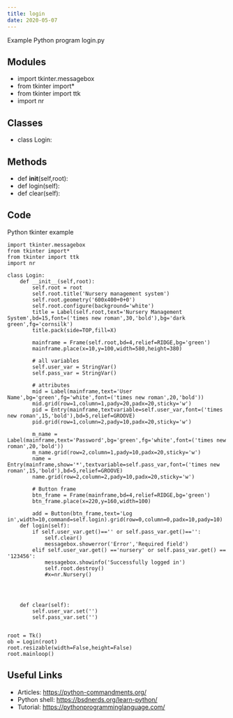 ```yaml
---
title: login
date: 2020-05-07
---
```

Example Python program login.py

## Modules

* import tkinter.messagebox
* from tkinter import*
* from tkinter import ttk
* import nr

## Classes

* class Login:

## Methods

* def __init__(self,root):
* def login(self):
* def clear(self):

## Code

Python tkinter example

    import tkinter.messagebox
    from tkinter import*
    from tkinter import ttk
    import nr
    
    class Login:
        def __init__(self,root):
            self.root = root
            self.root.title('Nursery management system')
            self.root.geometry('600x400+0+0')
            self.root.configure(background='white')
            title = Label(self.root,text='Nursery Management System',bd=15,font=('times new roman',30,'bold'),bg='dark green',fg='cornsilk')
            title.pack(side=TOP,fill=X)
    
            mainframe = Frame(self.root,bd=4,relief=RIDGE,bg='green')
            mainframe.place(x=10,y=100,width=580,height=380)
    
            # all variables
            self.user_var = StringVar()
            self.pass_var = StringVar()
    
            # attributes
            mid = Label(mainframe,text='User Name',bg='green',fg='white',font=('times new roman',20,'bold'))
            mid.grid(row=1,column=1,pady=20,padx=20,sticky='w')
            pid = Entry(mainframe,textvariable=self.user_var,font=('times new roman',15,'bold'),bd=5,relief=GROOVE)
            pid.grid(row=1,column=2,pady=10,padx=20,sticky='w')
    
            m_name = Label(mainframe,text='Password',bg='green',fg='white',font=('times new roman',20,'bold'))
            m_name.grid(row=2,column=1,pady=10,padx=20,sticky='w')
            name = Entry(mainframe,show='*',textvariable=self.pass_var,font=('times new roman',15,'bold'),bd=5,relief=GROOVE)
            name.grid(row=2,column=2,pady=10,padx=20,sticky='w')
    
            # Button frame
            btn_frame = Frame(mainframe,bd=4,relief=RIDGE,bg='green')
            btn_frame.place(x=220,y=160,width=100)
           
            add = Button(btn_frame,text='Log in',width=10,command=self.login).grid(row=0,column=0,padx=10,pady=10) 
        def login(self):
            if self.user_var.get()=='' or self.pass_var.get()=='':
                self.clear()
                messagebox.showerror('Error','Required field')
            elif self.user_var.get() =='nursery' or self.pass_var.get() == '123456':
                messagebox.showinfo('Successfully logged in')
                self.root.destroy()
                #x=nr.Nursery()
                
                
                    
            
        def clear(self):
            self.user_var.set('')
            self.pass_var.set('')
            
            
    root = Tk()
    ob = Login(root)
    root.resizable(width=False,height=False)
    root.mainloop()
    

## Useful Links

- Articles: https://python-commandments.org/
- Python shell: https://bsdnerds.org/learn-python/
- Tutorial: https://pythonprogramminglanguage.com/
